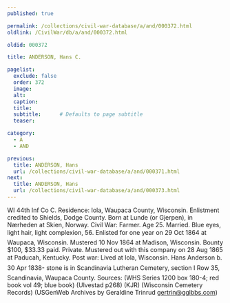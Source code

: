 ```yaml
---
published: true

permalink: /collections/civil-war-database/a/and/000372.html
oldlink: /CivilWar/db/a/and/000372.html

oldid: 000372

title: ANDERSON, Hans C.

pagelist:
  exclude: false
  order: 372
  image: 
  alt:
  caption:
  title:
  subtitle:      # Defaults to page subtitle
  teaser:

category: 
  - A 
  - AND

previous:
  title: ANDERSON, Hans
  url: /collections/civil-war-database/a/and/000371.html  
next:
  title: ANDERSON, Hans
  url: /collections/civil-war-database/a/and/000373.html   
---
```

WI 44th Inf Co C. Residence: Iola, Waupaca County, Wisconsin. Enlistment credited to Shields, Dodge County. Born at Lunde (or Gjerpen), in N&aelig;rheden at Skien, Norway. Civil War: Farmer. Age 25. Married. Blue eyes, light hair, light complexion, 5&#146;6&#148;. Enlisted for one year on 29 Oct 1864 at Waupaca, Wisconsin. Mustered 10 Nov 1864 at Madison, Wisconsin. Bounty $100, $33.33 paid. Private. Mustered out with this company on 28 Aug 1865 at Paducah, Kentucky. Post war: Lived at Iola, Wisconsin. &#147;Hans Anderson b. 30 Apr 1838-&#148; stone is in Scandinavia Lutheran Cemetery, section I Row 35, Scandinavia, Waupaca County. Sources: (WHS Series 1200 box 180-4; red book vol 49; blue book) (Ulvestad p268) (KJR) (Wisconsin Cemetery Records) (USGenWeb Archives by Geraldine Trinrud [gertrin@gglbbs.com](mailto:gertrin@gglbbs.com))